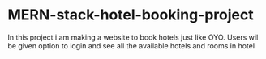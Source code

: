 # MERN-stack-hotel-booking-project

In this project i am making a website to book hotels just like OYO. 
Users wil be given option to login and see all the available hotels and rooms in hotel
